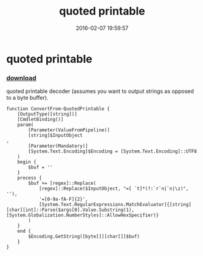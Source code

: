 ﻿---
pid:            6204
poster:         Public Domain
title:          quoted printable
date:           2016-02-07 19:59:57
format:         posh
parent:         0
parent:         0

---

# quoted printable

### [download](6204.ps1)

quoted printable decoder (assumes you want to output strings as opposed to a byte buffer).

```posh
function ConvertFrom-QuotedPrintable {
	[OutputType([string])]
	[CmdletBinding()]
	param(
		[Parameter(ValueFromPipeline)]
		[string]$InputObject
,
		[Parameter(Mandatory)]
		[System.Text.Encoding]$Encoding = [System.Text.Encoding]::UTF8
	)
	begin {
		$buf = ''
	}
	process {
		$buf += [regex]::Replace(
			[regex]::Replace($InputObject, "=[ `t]*(?:`r`n|`n|\z)", ''),
			'=[0-9a-fA-F]{2}',
			[System.Text.RegularExpressions.MatchEvaluator]{[string][char][int]::Parse($args[0].Value.Substring(1), [System.Globalization.NumberStyles]::AllowHexSpecifier)}
		)
	}
	end {
		$Encoding.GetString([byte[]][char[]]$buf)
	}
}
```

